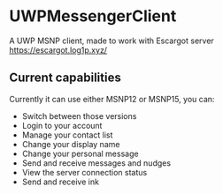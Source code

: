 # UWPMessengerClient
A UWP MSNP client, made to work with Escargot server https://escargot.log1p.xyz/

## Current capabilities
Currently it can use either MSNP12 or MSNP15, you can:
* Switch between those versions
* Login to your account
* Manage your contact list
* Change your display name
* Change your personal message
* Send and receive messages and nudges
* View the server connection status
* Send and receive ink
